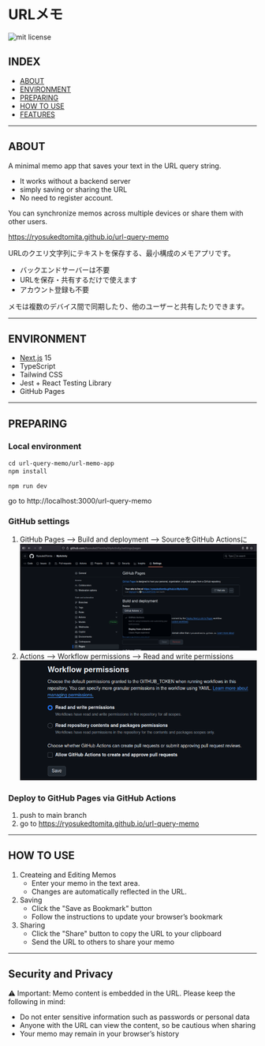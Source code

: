 # URLメモ

![mit license](https://img.shields.io/github/license/RyosukeDTomita/url-query-memo)

## INDEX

- [ABOUT](#about)
- [ENVIRONMENT](#environment)
- [PREPARING](#preparing)
- [HOW TO USE](#how-to-use)
- [FEATURES](#features)

---

## ABOUT

A minimal memo app that saves your text in the URL query string.

- It works without a backend server
- simply saving or sharing the URL
- No need to register account.

You can synchronize memos across multiple devices or share them with other users.

https://ryosukedtomita.github.io/url-query-memo

URLのクエリ文字列にテキストを保存する、最小構成のメモアプリです。

- バックエンドサーバーは不要
- URLを保存・共有するだけで使えます
- アカウント登録も不要

メモは複数のデバイス間で同期したり、他のユーザーと共有したりできます。

---

## ENVIRONMENT

- [Next.js](https://nextjs.org/) 15
- TypeScript
- Tailwind CSS
- Jest + React Testing Library
- GitHub Pages

---

## PREPARING

### Local environment

```shell
cd url-query-memo/url-memo-app
npm install
```

```shell
npm run dev
```

go to http://localhost:3000/url-query-memo


### GitHub settings

1. GitHub Pages --> Build and deployment --> SourceをGitHub Actionsに
    ![github-pages](./assets/github-pages.png)
2. Actions --> Workflow permissions --> Read and write permissions
    ![github-actions](./assets/github-actions.png)

### Deploy to GitHub Pages via GitHub Actions

1. push to main branch
2. go to https://ryosukedtomita.github.io/url-query-memo

---

## HOW TO USE

1. Createing and Editing Memos
    - Enter your memo in the text area.
    - Changes are automatically reflected in the URL.
2. Saving
    - Click the "Save as Bookmark" button
    - Follow the instructions to update your browser’s bookmark
3. Sharing
    - Click the "Share" button to copy the URL to your clipboard
    - Send the URL to others to share your memo

---

## Security and Privacy

⚠️ Important: Memo content is embedded in the URL. Please keep the following in mind:
- Do not enter sensitive information such as passwords or personal data
- Anyone with the URL can view the content, so be cautious when sharing
- Your memo may remain in your browser’s history
